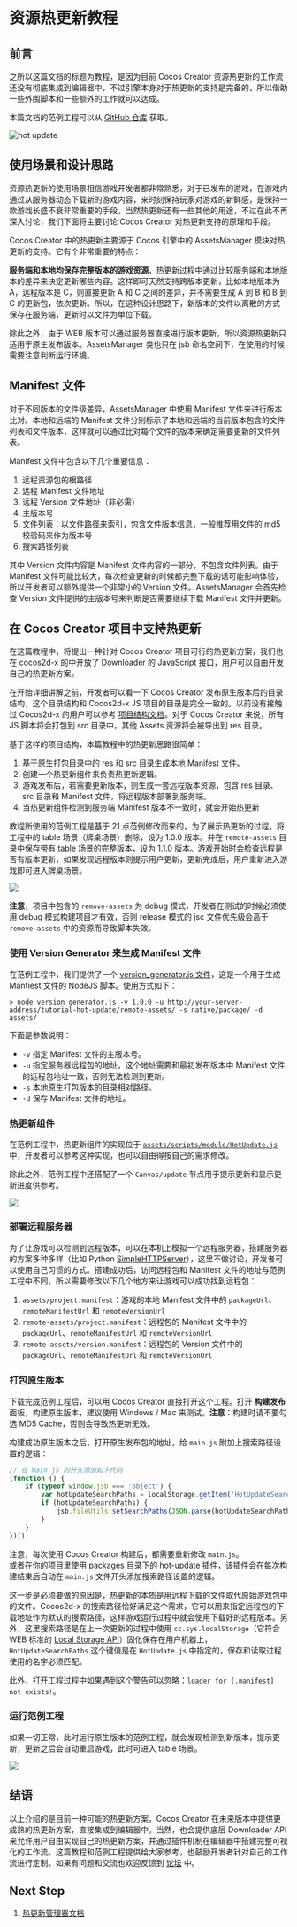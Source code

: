 # 资源热更新教程

## 前言

之所以这篇文档的标题为教程，是因为目前 Cocos Creator 资源热更新的工作流还没有彻底集成到编辑器中，不过引擎本身对于热更新的支持是完备的，所以借助一些外围脚本和一些额外的工作就可以达成。

本篇文档的范例工程可以从 [GitHub 仓库](https://github.com/cocos-creator/tutorial-hot-update) 获取。

![hot update](./hot-update/title.jpg)

## 使用场景和设计思路

资源热更新的使用场景相信游戏开发者都非常熟悉，对于已发布的游戏，在游戏内通过从服务器动态下载新的游戏内容，来时刻保持玩家对游戏的新鲜感，是保持一款游戏长盛不衰非常重要的手段。当然热更新还有一些其他的用途，不过在此不再深入讨论，我们下面将主要讨论 Cocos Creator 对热更新支持的原理和手段。

Cocos Creator 中的热更新主要源于 Cocos 引擎中的 AssetsManager 模块对热更新的支持。它有个非常重要的特点：

**服务端和本地均保存完整版本的游戏资源**，热更新过程中通过比较服务端和本地版本的差异来决定更新哪些内容。这样即可天然支持跨版本更新，比如本地版本为 A，远程版本是 C，则直接更新 A 和 C 之间的差异，并不需要生成 A 到 B 和 B 到 C 的更新包，依次更新。所以，在这种设计思路下，新版本的文件以离散的方式保存在服务端，更新时以文件为单位下载。

除此之外，由于 WEB 版本可以通过服务器直接进行版本更新，所以资源热更新只适用于原生发布版本。AssetsManager 类也只在 jsb 命名空间下，在使用的时候需要注意判断运行环境。

## Manifest 文件

对于不同版本的文件级差异，AssetsManager 中使用 Manifest 文件来进行版本比对。本地和远端的 Manifest 文件分别标示了本地和远端的当前版本包含的文件列表和文件版本，这样就可以通过比对每个文件的版本来确定需要更新的文件列表。

Manifest 文件中包含以下几个重要信息：

1. 远程资源包的根路径
2. 远程 Manifest 文件地址
3. 远程 Version 文件地址（非必需）
4. 主版本号
5. 文件列表：以文件路径来索引，包含文件版本信息，一般推荐用文件的 md5 校验码来作为版本号
6. 搜索路径列表

其中 Version 文件内容是 Manifest 文件内容的一部分，不包含文件列表。由于 Manifest 文件可能比较大，每次检查更新的时候都完整下载的话可能影响体验，所以开发者可以额外提供一个非常小的 Version 文件。AssetsManager 会首先检查 Version 文件提供的主版本号来判断是否需要继续下载 Manifest 文件并更新。

## 在 Cocos Creator 项目中支持热更新

在这篇教程中，将提出一种针对 Cocos Creator 项目可行的热更新方案，我们也在 cocos2d-x 的中开放了 Downloader 的 JavaScript 接口，用户可以自由开发自己的热更新方案。

在开始详细讲解之前，开发者可以看一下 Cocos Creator 发布原生版本后的目录结构，这个目录结构和 Cocos2d-x JS 项目的目录是完全一致的。以前没有接触过 Cocos2d-x 的用户可以参考 [项目结构文档](https://www.cocos.com/doc/article/index?type=cocos2d-x&url=/doc/cocos-docs-master/manual/framework/cocos2d-js/4-essential-concepts/4-1-cocos2d-js-project/zh.md)。对于 Cocos Creator 来说，所有 JS 脚本将会打包到 src 目录中，其他 Assets 资源将会被导出到 res 目录。

基于这样的项目结构，本篇教程中的热更新思路很简单：

1. 基于原生打包目录中的 res 和 src 目录生成本地 Manifest 文件。
2. 创建一个热更新组件来负责热更新逻辑。
3. 游戏发布后，若需要更新版本，则生成一套远程版本资源，包含 res 目录、src 目录和 Manifest 文件，将远程版本部署到服务端。
4. 当热更新组件检测到服务端 Manifest 版本不一致时，就会开始热更新

教程所使用的范例工程是基于 21 点范例修改而来的，为了展示热更新的过程，将工程中的 table 场景（牌桌场景）删除，设为 1.0.0 版本。并在 `remote-assets` 目录中保存带有 table 场景的完整版本，设为 1.1.0 版本。游戏开始时会检查远程是否有版本更新，如果发现远程版本则提示用户更新，更新完成后，用户重新进入游戏即可进入牌桌场景。

![](./hot-update/table.png)

**注意**，项目中包含的 `remove-assets` 为 debug 模式，开发者在测试的时候必须使用 debug 模式构建项目才有效，否则 release 模式的 jsc 文件优先级会高于 `remove-assets` 中的资源而导致脚本失效。

### 使用 Version Generator 来生成 Manifest 文件

在范例工程中，我们提供了一个 [version_generator.js 文件](https://github.com/cocos-creator/tutorial-hot-update/blob/master/version_generator.js)，这是一个用于生成 Manfiest 文件的 NodeJS 脚本。使用方式如下：

```
> node version_generator.js -v 1.0.0 -u http://your-server-address/tutorial-hot-update/remote-assets/ -s native/package/ -d assets/
```

下面是参数说明：

- `-v` 指定 Manifest 文件的主版本号。
- `-u` 指定服务器远程包的地址，这个地址需要和最初发布版本中 Manifest 文件的远程包地址一致，否则无法检测到更新。
- `-s` 本地原生打包版本的目录相对路径。
- `-d` 保存 Manifest 文件的地址。

### 热更新组件

在范例工程中，热更新组件的实现位于 [`assets/scripts/module/HotUpdate.js`](https://github.com/cocos-creator/tutorial-hot-update/blob/master/assets/scripts/module/HotUpdate.js) 中，开发者可以参考这种实现，也可以自由得按自己的需求修改。

除此之外，范例工程中还搭配了一个 `Canvas/update` 节点用于提示更新和显示更新进度供参考。

![](./hot-update/editor.png)

### 部署远程服务器

为了让游戏可以检测到远程版本，可以在本机上模拟一个远程服务器，搭建服务器的方案多种多样（比如 Python [SimpleHTTPServer](https://docs.python.org/2/library/simplehttpserver.html)），这里不做讨论，开发者可以使用自己习惯的方式。搭建成功后，访问远程包和 Manifest 文件的地址与范例工程中不同，所以需要修改以下几个地方来让游戏可以成功找到远程包：

1. `assets/project.manifest`：游戏的本地 Manifest 文件中的 `packageUrl`、`remoteManifestUrl` 和 `remoteVersionUrl`
2. `remote-assets/project.manifest`：远程包的 Manifest 文件中的 `packageUrl`、`remoteManifestUrl` 和 `remoteVersionUrl`
3. `remote-assets/version.manifest`：远程包的 Version 文件中的 `packageUrl`、`remoteManifestUrl` 和 `remoteVersionUrl`

### 打包原生版本

下载完成范例工程后，可以用 Cocos Creator 直接打开这个工程。打开 **构建发布** 面板，构建原生版本，建议使用 Windows / Mac 来测试。**注意**：构建时请不要勾选 MD5 Cache，否则会导致热更新无效。

构建成功原生版本之后，打开原生发布包的地址，给 `main.js` 附加上搜索路径设置的逻辑：

```js
// 在 main.js 的开头添加如下代码
(function () {
    if (typeof window.jsb === 'object') {
        var hotUpdateSearchPaths = localStorage.getItem('HotUpdateSearchPaths');
        if (hotUpdateSearchPaths) {
            jsb.fileUtils.setSearchPaths(JSON.parse(hotUpdateSearchPaths));
        }
    }
})();
```

注意，每次使用 Cocos Creator 构建后，都需要重新修改 `main.js`。  
或者在你的项目里使用 packages 目录下的 hot-update 插件，该插件会在每次构建结束后自动在 `main.js` 文件开头添加搜索路径设置的逻辑。

这一步是必须要做的原因是，热更新的本质是用远程下载的文件取代原始游戏包中的文件。Cocos2d-x 的搜索路径恰好满足这个需求，它可以用来指定远程包的下载地址作为默认的搜索路径，这样游戏运行过程中就会使用下载好的远程版本。另外，这里搜索路径是在上一次更新的过程中使用 `cc.sys.localStorage`（它符合 WEB 标准的 [Local Storage API](https://developer.mozilla.org/zh-CN/docs/Web/API/Window/localStorage)）固化保存在用户机器上，`HotUpdateSearchPaths` 这个键值是在 `HotUpdate.js` 中指定的，保存和读取过程使用的名字必须匹配。

此外，打开工程过程中如果遇到这个警告可以忽略：`loader for [.manifest] not exists!`。

### 运行范例工程

如果一切正常，此时运行原生版本的范例工程，就会发现检测到新版本，提示更新，更新之后会自动重启游戏，此时可进入 table 场景。

![](./hot-update/update.png)

## 结语

以上介绍的是目前一种可能的热更新方案，Cocos Creator 在未来版本中提供更成熟的热更新方案，直接集成到编辑器中。当然，也会提供底层 Downloader API 来允许用户自由实现自己的热更新方案，并通过插件机制在编辑器中搭建完整可视化的工作流。这篇教程和范例工程提供给大家参考，也鼓励开发者针对自己的工作流进行定制。如果有问题和交流也欢迎反馈到 [论坛](http://www.cocoachina.com/bbs/thread.php?fid-71.html) 中。

## Next Step

1. [热更新管理器文档](assets-manager.md)

